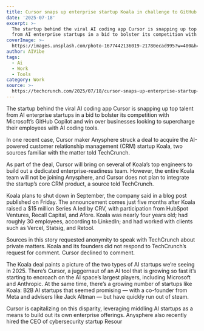 ```yaml
---
title: Cursor snaps up enterprise startup Koala in challenge to GitHub Copilot
date: '2025-07-18'
excerpt: >-
  The startup behind the viral AI coding app Cursor is snapping up top talent
  from AI enterprise startups in a bid to bolster its competition with Micro...
coverImage: >-
  https://images.unsplash.com/photo-1677442136019-21780ecad995?w=400&h=200&fit=crop&auto=format
author: AIVibe
tags:
  - Ai
  - Work
  - Tools
category: Work
source: >-
  https://techcrunch.com/2025/07/18/cursor-snaps-up-enterprise-startup-koala-in-challenge-to-github-copilot/
---
```

The startup behind the viral AI coding app Cursor is snapping up top talent from AI enterprise startups in a bid to bolster its competition with Microsoft’s GitHub Copilot and win over businesses looking to supercharge their employees with AI coding tools.

In one recent case, Cursor maker Anysphere struck a deal to acquire the AI-powered customer relationship management (CRM) startup Koala, two sources familiar with the matter told TechCrunch. 


	
	




	
	



As part of the deal, Cursor will bring on several of Koala’s top engineers to build out a dedicated enterprise-readiness team. However, the entire Koala team will not be joining Anysphere, and Cursor does not plan to integrate the startup’s core CRM product, a source told TechCrunch.

Koala plans to shut down in September, the company said in a blog post published on Friday. The announcement comes just five months after Koala raised a $15 million Series A led by CRV, with participation from HubSpot Ventures, Recall Capital, and Afore. Koala was nearly four years old; had roughly 30 employees, according to LinkedIn; and had worked with clients such as Vercel, Statsig, and Retool.

Sources in this story requested anonymity to speak with TechCrunch about private matters. Koala and its founders did not respond to TechCrunch’s request for comment. Cursor declined to comment.

The Koala deal paints a picture of the two types of AI startups we’re seeing in 2025. There’s Cursor, a juggernaut of an AI tool that is growing so fast it’s starting to encroach on the AI space’s largest players, including Microsoft and Anthropic. At the same time, there’s a growing number of startups like Koala: B2B AI startups that seemed promising — with a co-founder from Meta and advisers like Jack Altman — but have quickly run out of steam.

Cursor is capitalizing on this disparity, leveraging middling AI startups as a means to build out its own enterprise offerings. Anysphere also recently hired the CEO of cybersecurity startup Resour
